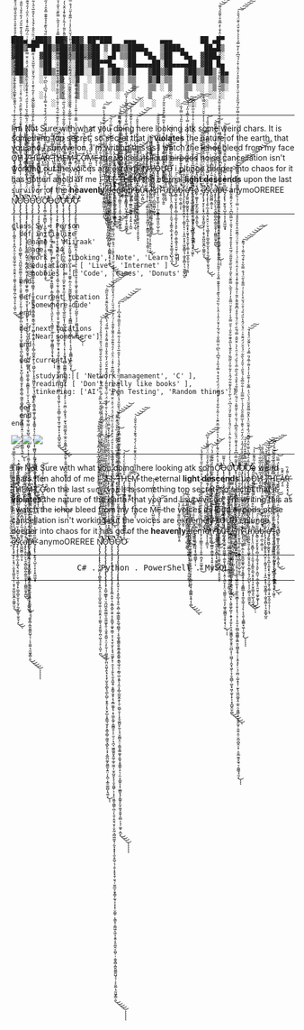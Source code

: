 
  ```
 ███▄ ▄███▓ ██▓ ██▓ ██▀███   ▄▄▄      ▄▄▄       ██ ▄█▀
▓██▒▀█▀ ██▒▓██▒▓██▒▓██ ▒ ██▒▒████▄   ▒████▄     ██▄█▒ 
▓██    ▓██░▒██▒▒██▒▓██ ░▄█ ▒▒██  ▀█▄ ▒██  ▀█▄  ▓███▄░ 
▒██    ▒██ ░██░░██░▒██▀▀█▄  ░██▄▄▄▄██░██▄▄▄▄██ ▓██ █▄ 
▒██▒   ░██▒░██░░██░░██▓ ▒██▒ ▓█   ▓██▒▓█   ▓██▒▒██▒ █▄
░ ▒░   ░  ░░▓  ░▓  ░ ▒▓ ░▒▓░ ▒▒   ▓▒█░▒▒   ▓▒█░▒ ▒▒ ▓▒
░  ░      ░ ▒ ░ ▒ ░  ░▒ ░ ▒░  ▒   ▒▒ ░ ▒   ▒▒ ░░ ░▒ ▒░
░      ░    ▒ ░ ▒ ░  ░░   ░   ░   ▒    ░   ▒   ░ ░░ ░ 
       ░    ░   ░     ░           ░  ░     ░  ░░  ░ 
  ```
--- 

 I m Not Sure with what you doing here looking atk some weird chars. It is something top secret, so secret that it **violates** the nature of the earth.  that you and I survive on, I'm writing this as I watch the ~~ichor~~ bleed from my face Ö̷̢̡̮̻̩̯̘͓́̀͋͛̈̾̃̂̃̄̏̍̾̕͘̚͝H̸̡̖̪̫̉͂̅̓̀̍̏͋̅̇͐̇́̃̐̀ ̷̱̻̘̱̯̞̤͛̋͂̊͐̀̊̉́̂͌̆I̸̢̪̣̺͕̼̺̦̲̩̹̤̔͛̆̊̀́̔̏͗͑͛͒̀͝͠ ̵̛̺̺͚͚̦̩̻̠̜̯̏̈́͋̎̿̅̅͘H̷̨̡̨̛̭̪̦̦̠̫͈̝̬̜̦̘̲̯̿̌́͊̏̈́͂́̓̂̔͝Ę̶̛̮̳͍̺͓̑̓̌̂̓̈́̿̏͜͝A̸̞̖͈̽̂͊̏R̶̨̡̬̭͙͉͓̀͌̓̏̕͜ͅͅ ̷̢̽̀̇̂̀͌̃͋̅̿̐T̷̡͚̞͈̹͇͊̒̉̊̈͐͛́̇̓̕͝H̸̨̫̳̼̰̤̻̺̤͈͙̳̞̪̥͛̎̊̎̄̅̾̆̇͌̇͂̽͛̕Ē̷̬̲͉̈́̽͒̽̚M̴̢̳͔̹͓̪͂̔̿͑̂̓̾̑̚͝͝ͅ ̵̛̬̈̔̍̇͒̑̾͂̿͆͛̒̈́͘̚C̷͍̼͕̼̜̮̞̞̩̺̹̞͠ͅƠ̶̙͈̤̳͒̇̏̈̃͐̊̽̈́́̃͘̕̚͝M̵̨̺̮̺̹͙̜͂̀̆̎́̆̉̈͒̿̓́̔͘͝ͅÊ̶̝̖̐̈́͝͠ͅ the voices its loud ~~airpods~~ noise cancellation isn't working out the voices are e̷̪̘̝̥̹̦̪͈̬͕͈̋͌́̓͗̓̔͝ẍ̷̭̥́̋̑̂͂̃̃̒͋̋̈́͘̚͝ţ̸̳̰̟̱̖̭͎̻̘̘̻̜̬̳̹͂͆̑͛͛̉̅̉͝ŗ̸̨̩̖̰̠̪͍̤̞̱̗̜̈̐͘e̴͈̘̩̠̬̹͈̰̯̥̼̟̰̱̊̎͑͐́̌̿̒̇͌ͅͅm̵̢̲͎̤̲̄̈́̑͒̓͒̉̋̅̈̇̓͝e̸̛̜̻͖͊̑̈͌͂̓̈́̊̇͐̕̚͜͝͝l̸̪̟̠̲̹̗̝̐̄́͆̇̀͘y̴̡̛̬̤͈̜̣̹̯̜͕̆̂̍̍́̾̂͜͝ ̶̠̮̰͎̓̀̊̿͛̐̑͊͒̿̄̄͘L̷͙̤̙͚̗͔͖̞͚͔͖̇̈́̂͆̀̀̈̂̍̄̈͗̓̔͊̕͜͝ͅO̶͕̣̰̿̍̄̈́̌̓́̀̉̽̔͠Ư̴̰̫̺̻̠̹͑̌͛̄̈́̍̂́̇͘͜͝͝D̵̢̛͓͈̹͉͚͚̖̗͉̘̰͉̎̄͒̋͂̅͛̔̒̽́̈́̐̎͜ i plunge deeper into chaos for it has gotten ahold of me I̴̫̖͉̫͔̟̱̊̊̉͒̓̅̐̽̅̔͋̒̃̊́̔̍͛̅́̈́̊͒͗͜͝͝ ̴̧̢̧̨̘̞͎͉̭̥͓͇̰͖͎͎̠̤̥̙͆͐͋̈́͆̆̈͋̽͒̒̏̐͌̋̂̇̾̿̀̾͋̃͛̌̊͂̒̽̀̀̿̇͘̚͜͜͜͠͝S̸̨̧̡̢̧̛̩̩̯̯͚͙̺̗̩͍͙͕͍̬̟͖̝̹̃̽̔̇͋̅̿̑̾̎͒̎́̎̋̒̆͗̕͝͝ͅȨ̴̡̧̢̺̜̻͔̥̮̱̱͇̭̥̣̞̖̱͕͔̣̜̪̤͍͙͓̻̠̦̜͈͕̙̇̍͋́̆̌̆̈́́̅́̑̂͋̎̏̀͛͑͋̊̔͌̿͗̈́̃̕͝Ḛ̷̢̢̨̱͉̞̝̥͇̮̭͕̻͈͖̠̼̥̜̱̲̮͙̼͓͋̏̋̈́͊̓́̀̓͜͝ͅ ̶̧̢̞̙̥͖̙̎̈́̈́͒͗͌̾̀͌̓̅͑̄̈́̓͂͊͒̊́̏̀̆̆̉̃̽͌̐̕̚̚͜͝͠͝͝͝͝T̵̡͉̩̩̺͙̔̓͊͐̂̿̀́̑͐̋̿̒̂̅̈́̃̑̿̾͐̚̕̚͝H̶̡̨͉͕̠̞̘̲͇̣͍̳̘̟͉̺͙̥̦̩̰̠̱̩̭̜͇̱̻̟͒̄̎̈́̾̈̀͑̀̉̓̕͜͝E̵̜̟̠̬͙̝̹͖͍̥̻̅͝M̵̡̨̨̛̛̦͇̮̝̱̞͎̱͉͔̥̬̩͈̣͎̻͉̓͂̓̔͋͑͛̈́͒̂͊̎̀͗̀́͒́̂͊͐̉͋͛̐̄̑͑̚̚͝͝͝͝͠ͅ the eternal **light descends** upon the last `survivor` of the **heavenly** ̸̢̢̢̢̟̳̗̦̤̥̲͈̳̝̝͔͎̘̳͓̖͓͙̫͖̗̻̗̖͎̞̈́̈́͋́͛̿́̀̓̏̾̅͐̔̅͗̚ḑ̵̨̡̡̢̛̻̲̖̰̝͚̭͈̟̤͇̜͓̯̥̲̖̝̣͓͎̩̲̫̖͖̥̟͔̪͇͇͓̭̖͙̦̻͗͂͐̓̎̒̑̈̐̅̏͗͘͜͜͜͜͝͝ͅe̵̢̢̨̧͈͓̭̘̘̝̘͚̭̪͇̟̹͎͒̀̚͠m̵̛̱̗͔̗̪͇̯̗̤̜̩̭̱̩̣̪̝̙̫͖̱̹͇̉̌̊̇͗̒͂́̏͗̔̐͗͋̏̆̑̌͋̀̀̓̎̈̽̉͒̿̇͗̇̌̋̉̽̆͊́̾͘̚͘͜͝͝͝o̴͎̝͔̩͕͇̮͔̒́͂̈̋͊͒̒͋́̉̽͋̊̇͛̎̀͌͋́͊̃͌̐̌̾̐̇̿̀̄̒̄͒̅̈͑̈́͌͛͛̓̑͆̕̕̚͝͝͠͠n̵̢̨̧̢͍̦̲̳͍͕͇̰̘͕͉̞͍͕̞̪̼̈̍̓̅͌̅̃͗̾̽̄̊̿̈́͛͋̐͌̌̑̍͑̓̈́͒͋̾̊͛̓͋͊͋̓̀͗̈̕͘̕̕̕͝͝͝͝ ̶̨̧̗͍̥̫̦͍̝͈͓̻̙͓͓͚̭̪͔̣̲̖̓͑̈̓͂̋͂̓͌̄̎̏͠b̸̨̡̛̳͍̲̰̝̬̤͎͍̤͚̗͉͚͓̮͈͙͍̖̖̞̬̤͓̬̌́͋͆̈͆́͒̍͋̀͊͆̍̀̈́̂̆̒͝ͅự̴̺̩̱̺̎̉̈̓̐̏͒͐͛̈͠t̵̨̧̡̹̤̹̦͈̳̱͕̫̝̟̥͔͈̪̗̗̣̱̳̰̖̯̹͔̗͉̬͎̳̠̠̒̍̽͛͑̀͗̏͂́̓̋̌̾̏̊̈́̀̀̄̾̊͜͠ ̸̡̧̨̧̘̯̪̗̗͎̳̥͕̬̱̪̫̪̺͓̘̥̼̝͚̫̜͎̩͕͍͉̠̗̯̅͌̐̎̿͛͗̋̑̾̾̓͐̇̍͂͂̈̈́́̿̚͜ͅḭ̶̢̰̹̦͈͔̝̦͉̫͇̩̭̖͉̹̣̺͎̙̳̝̱̓̃̓̎͆̌͜'̵̨̢̛̜̦̪̼͖̼̻͙͖̗͉̈́̉̓̓̓͛̈́̅̄͒͑̈́͗̿m̷̨̛̠̰̥̘̲̠̜̩̣̲͔̱͇̭̖̻̤͈̼̩̺̹̼͎̽͗̿́̂̀̐̽̃͗̈̑̽͋̃͂̔̉̊̂̀̆͋́͑̊̋̈̇͛̓́̃̎̋̋̄̚͘̚̚͜͝ ̴͚̯̞̺͎̰͈͆́̈͛̌̃̋̀͌͊̿̋̋̀̂̄͌̿͗͑̑̂̓̇̈́̓͒̈́́̒̀̆͂̿͋̐̄͒̈̐̃̓̄̕̕͝͠ư̵̠̙̙̭̘̅͐̽̅̏̏́͋͛͋̑̍̈̓͂̍̓͒͋̀͠͝͠n̷̡̡̨̨͉̤̯̭̻̞̦̖̜̠̭̼̘͙͔̳̯̝̲̖͙̯͙͎͉̣̥̬̥̳͉͈̖̺̖̘̲͔̋̓̈̏͋̉̍̍̒̓͋̂̂͗̋͛͋̎̽̆̇͐̀̀͒̋̑̓̃̅͘̚͘̕͜͜a̶̢̳̠̮̞̮̖̙̬̥̦̻̜̘̝̲͉̝̗̝͈̙͕̪̰̩̣͚̖͚͓̠͈̮̥̠͚̙͚̞͂͂̋̅̓̆̈́̕͠͝ͅͅb̴̡͍̣̪̖͕͇̣͎̉̈́̊̈́̅͊͗͋͒͊̆̅͂̈͊̈́̍̒͂͐̽̀̌̊̔̐͋̾̾̃̎́̀̈̿̓̎̇̚̕͘͘͠͠͝͝͠ͅl̷̢̨̡̨̨̢̛͔͇̥̱̯̝̪̬̦̦͕͇͓͎̠̠̣͎̟̲͙͕̘̖͖̬̼͇̩̘̣͖̥̭̻͕̹͉̼̗͇̟̺̯̓͊̋̑͋̐̌̐ę̸̡̛͚͍͖̺̗͚̯̬̥͔̦̯̹̭̲͔̝̫͙͓͔̮̬̗̭͉̖̰̟̖̱̲̜͎̥̲̝̼̦͈̩͉̜̹̙̟̒̈́͆̄̀̀̋̈́̈́̄̓̿͒̿͒̑̎̓͆̎̏̔͗͋̓̇̽̇̓̿̍͛̿̾̋̓̈́̕̕͘͝͠ ̶̢̧̨̧̨͚̗̮͍͇͇͚͔̗͔̤̥̘̗̘͉̲̻̯̜̟̭̰͙̩̞͔̙͕͖͈̂͛̈́̉̊̈́͆̊̚̕ͅt̴̢̧̡̧̧̡̛͚̞͓̗͎̹͈̖͖̱͙̙̹̯̺̥͚̦̜͙̳̱̳̣͎̩̔͆̽̋̑͒̈̈̽́̆͆̑͋̊̇̀̃͋̊̇̈͊̉͋͗̈́̐̄͂̃͋͑̊̓̓̎̇̅̂͑̉͆̚̕̚͜͜͝͠͝͠ͅo̸̼̦̫̲̱̝͎̲̯̙̲̱̰͈͍͙͖̩̭̫̖͛̄̈́̽̒́̂̒̏͑͂̈̇́͒̈́̄͜͜͝ ̷̯̈͗͊͂̍̑̏͋̆̏̑̍̎̈́̔̌͒̇̀̓̽͊̌̿͋̐̚͝͝ȩ̸̡̢̧̡̮͕̙͔͙̘̤͕̫͓̥̪͍͈̟̣̜̣̱͓̠̬̺̰̮̬̪͕̤͇͍̫͉͆̆͑̒͋̈́̔͂̾̆͗̈́̃̆̽̋̌̆͌́̅͌͒̾͂̇̅̃̈́̓͑͐̾̓̇̆̆̈́͐̂̿͑̄̕̚̕͜͜͠͠s̵̡̢̧̨̨̧̛͍̜̲͔̝͚̗͉̤̭̯̣̣̮̜͉͇͓̗̟̤̪̥͇̞̫͕̖̜̬̗̼̣̯͇̱̩̮̮̤̘͙͗̀̐̄͆̓̌̿̈́͒̄̈́̓͋̍̅̈́͛̋͑͆̿̒́̌͆̀̐͒̏̾̽̚̚͜͜͝ͅc̷̢̺̪̱̻͔̳͕͙̔͌́̒̒̃̒̓͛̆͆̽̅̍̊ȧ̴̧̢̢̛͕͈̞̤̙͉̯͉̻̯̪̥̪̹̳̯̯̭͎̩̼̪̳̫̰̞͚̺̓̿̆̋̏̀́̈́̓̉̎̂̂̐́̆̔̅͋̆̂͐̓̐̉͂̀̅̌͌̆̚̚͘̕͘͜͝͠ͅp̶̨̡̨̛̲̺̺̱̪̤̣̤̼͎̯̲̝̹̥̜̳̪̹̭̯͉̠͖̙̦͇̪̱̣͔̗̠̪͍̺̌̿͒͊̋̌͆̅́̆̀͒͆̎͋̔͌̃̆́͛͐̓̈̅͆́̓̕͘͜ͅͅͅe̴̡̧̢̢̛̹̫̙͍̘̖̺͎̩͙͎͕̭͖͖͙̟̅̃̏͛̑̐̔̿̎̂̐̉̿͑͆̎̆͌̇́̑́̓̍͋̄̾̎̾͌͝ anymoOREREE Ň̸̢̧̨̢̡̨̨̢̢̢̨̛͈͓͖̪̩̙̯̻̭͎̖͕̥̪͎̭̣̤͔̼̫̭͖̩̼̠̹̯͈̯̭͔̜͚̰̖͉̱̯̼͈̗̪̦͖̜̘̠̥̞͖̣̜̪̽̆͗̈́̓͆͊̈̌͐̿̎̔̑́́͋̈́̆͂͆̍́̊̾̄̑̀̇̏̄͒̿͂̏̆̏͋̀͒͑̓́͐̋̌͊̋̔͊̅́̇̏̊͋̂͋͑̍͌̍̃̈́̂̌̿̐͑͋̿͛̔̒̿̓̑̊̐͒̑̔̎͐̋̌̉͂̅̈́̍̑̄̈́́̌̐̾̔́̓̑́͘̚̚͘̕̚͘̚̚̚̕̚͘̚̚͜͜͜͝͝͠͝͠Ǫ̷̡̨̡̢̡̡̢̧̢̨̧̨̡̡̢̢̡̢̡̡̧̡̛̛̛̛̛̛̝̱̺̠̲̳̟͉̤͉̪͖̬̼̼̰̲̫͎̫̼̼͚̙̭̠͉̰̭̩̱̪͍͕̤͕̙̰̜̩̦͚͍̼̖̙̪̤̭͖̖̭̖̘͙͉̟̫̬̯͔̻̙̘̪̙̼̺̦̯͓͍̠̙̟̬̗̺͔̟̳̲͉̫̥̙̞̳͎̻̜̰͖̭͉̻̙͈͕͙͕͚̪̤͚̗͈͇̰͎͍̤̩͓̪̜͙̲̯̣̳̻͎͉͚͕̊̄̄̋̋̈́́̓͊̆̒̓͐̅̊̍̊͛͗͋̂̈́̏̿͋̄̋̐͌͗́̅̇̊̆̄̊̉̂̊̽̀͌̏̌͛̈́͋̇̄̾͑͑̋̈́̈́̐̓̆̔͑̎̀̾͒̈́͗̅̈́̌̄͂͌̓͑́͒̂̉͊̑̌̈́̓͋̈̽̆̾̎̋̐͌͐̂̊̔̿́̄́͐̀͆̊̏́̄̋͒̏͂̐̂̾̑̏̅̃̇̚̕̚͘̕̚̕̚͘͘͘͘͘͜͝͝͝͠͠͝͝͠͝ͅͅO̴̧̧̨̡̧̡̡̡̡̧̢̡̡̨̡̢̨̨̡̢̡̡̧̢̢̙͇̩̭̱̜͉̝͇͙̺̩̮͍̣̝͎͚̲̬̜͚̟͈͇̦̞͕͔̘̮̹̬̙͎͓̘̫͖̱̙͓̹̯͕̖̩̗͍̙̘̰̝̱̺̯̘͔̬̳̬̮̮̥͕͉̭̻̫͚̗̥͔̟͖̫̝̲̥͕̳̻̯͔͎̜̫̠̗̣̘̪͉͖͇͚͈̬̭͚̣͚̩̫͖̣̜̫̥̺͈͓͉̖̯͓͚̺̹͕͔͙̠͈͚̞̪̳̜̪̠̗̖͈̹̭̯͉̮͎̣̬̰̤͉̻͖͚̣̘̗̫̞̝̟̟͎̫͎̬̺̜͉̜͍̹̟̥̘̱̹͈͉̜̫͈̲̫̩̱̟̳͎̰͉͕̠̟̝̹̮̰͇̜̣̖̳̝̠͎͇͖̝͖̣͔̯̭̦̟͈̪̭͔͈̺̹̹̣͚̥̻͔̪̭͈̳͈̺̘͉̣͔͔̬̺̣̘̰͖̟͇̣͈̅͆̈́͗̈́́̐̇̊̽̋̈́͆̃̀́͌̆̆̂̽̓̓̊̿̊͆̈́̅̇́̍́͗͑̈́͋͆̐͛̏͐͛̉̎̈́̈͐͒͒̾̃̒̇̏̈̂͐̈́̒̈́̍̂͑̈̌̿̈̆̾̈̊̓̔͑̈̈́͆̋͊͑͒̽͗̈̊̋͑̒̑́̆͊͋̑̉̑͌̒͊͊̀͑́̈̓̃̈́̈́̆̈̀̓́̈́̽̆̃̌̅́̌͑͗́̉̈́͋͑͑̅̈́́̀̂̐͗̈́̄̂̿̈́͂̔͌̈̉͘͘͘͘̚̕̚̚͘͜͜͜͜͜͝͝͠͝͝͝͠͝͠͝͝͝͝ͅͅͅͅͅͅŌ̴̡̢̨̡̢̢̡̡̧̢̨̡̢̢̨̧̨̢̢̢͓̭̮̹͉̙͕̯̙̲̞͎̬̰̣͕̻̦̼̲̜̳̳̗͍̲̘̪̳̘̜͔̥͚͙͚̳̯͍̞͇̥͇̞͇͍͙͇̖̲̘̮̣̰̻̜͖͕̱͍̖̝̼͎̗̻̩̲̰̬̼̯̙̖̱̣͖̺̜̬͎̖͙̬͖̪͈̙̼͔͉̘̮͚̻͙̤̣͎̳̱͙͇͚̞͎͚̟̝̥̳͍͎̠̖̦̼͕̠̻͍̞͙̜̲̻̬͓̗̙͇̥̙̰̝͖͙̱̯̬̝̤̻̩̣̘̹͖͓͕̪̝̓̉̉̒̈́͋̾͊͆̄́̄̆͌̂̎̈́̓͐̐̂̔͂̑̐̉́͊̊̄͗̈́̃̓̀̋̾̐͂͒̊̌͋̀͋̄͑̀̊̃̍͛͊̇̾̈́̃͛̌̆̈̔̃̃̑̈́̾̏̄̈́͐̄̔̅̃̈́̈̏̈̀̂̂̀́̄́̾̀̓̎̑̅͛̆̔͋̾͋̿̊͐̀̑̎̅͂́͊̉͆̓͑̓̎͘̕̕͘͘̕͘͘̚̚̕͘͜͜͜͜͠͠͠͝͝͝͝͠ͅͅͅͅͅͅǪ̷̢̡̢̡̢̧̛͕͙͓͓̤̻̬̼̼̦̻͓̯̪̦͓̥̙͚̞͉̭͚̂̓̊͆̓͊̑͂͑̒́͒́̈́͌̂̈́̆̉͛̒͑̽̇̀̃̀̏͘͠͠Ơ̴̡̧̛̛̛̟̼̪̜̼̟̰̻̺̙̜͓͚̙͖̖͕̲̝̱̞̼̱͉̠̜̭̥̼̟͙͔͓̦͉̘̼̝̗̻̖͎̬͊́̾̈̾̽̈́͊̓̏̔̽̒̔̎̈́̓̅̆̈͊̔͛͗̃̾͋̎͗̽̉̍̽̈͌̈́̈́̏́͒͒́̽̿̉͋̾́͂͆́͗̏͆̍̋̿̂̋͑́̆́͂̓̉̄̈͐̑̾͑̂̀̀͗̏̏́̆̔̏͊̊̊̐͊͊̈̅̽̑̓̓̋̃̎̑̓̃̊̓̽̃͂͗͛̀̃̀̒̎̀̌̈́̊̑͌͊̎͌̈̽͂̐̃̈́̾͐͊̑̀̆̆͋̾͑̍̆̔̉̈̾͐̍̔́͒̇̀́̌͂͊͌͒́̈́̓̽̃͆̔̏͋͌̍̇́̐̊̔̐̎͑͂̑̆͒̈́̓͋͊̍̾̋͆͌̀̄̒̔̔̐͛́͋̑͂͌̇͗͊̊͒̅͂̀̂͐̐̀̽̿̆̊͛͌̎́̍͌̚̚̕̕̚͘͘̕̚͘̚̕̚͘̚̕͜͝͝͠͠͠͝͠͠͝͠Ǫ̶̨̧̨̢̧̡̝̬͕̗̦̟̩͖̲͍͔͚̥͈̲͉̯͉͇̯̙͇̮̦͙̝̰̩͕͉̯͔̠͔̭͚͍͔̬͖̬̳̟̩͚̯̞̗̥̻̣̪̣͕̭̦͉̼̮̜̙̙̤͉̼͇͈̩̤̼͎̖̙͖̬̦̳̻͈̞̯̟͙͉̹̫̔̉͌̅͜ͅͅͅǪ̸̢̢̧̢̨̨̡̧̢̧̧̧̧̨̨̛̛̛̛̛̥̟̳̜̝̖̱̖̬̝̺̭͔̪̗̖͓̲͕̖͇͔͈̤̜̯̣͎̪͍͔̰̖̹̖͇͔̣̫̹͚̣͈̺͓̱̗͉͇̞͔̤̟̰̮͓̼̳̪̖̟͎͖̯͚̗̪̥̦̭̟̘̥̰̩̙̯͎̯͖̱̳̬͖̝̮̱̥̤̪̲͕͎̹͖̺̜̹̭̬̘͖̗̦̞̦̬̪̻̹̪̥̟͖͔̫̬͎̞͕͔̥̲̺̭̫̹̻̓́̍̓̀̓́̓͐͐̊͗̃̀̈̾̇̀̈́̎̓̀̍͊͂̓̎̈́̍͆͛̈́̀̃̇̓̎̒͊̃͑͂́̂͛̓͋͋̾̏͂̃̏̀̊̑͊̔̀̅̂̆͊͋͒̑͑͒̋̿͒̀̇̓͒̊̌̈̿̐̓̓̉̂̅̀̿̏͊̈͛̌̑̇̽̎̏͂̊̑͂͂̄̈́̅̋̔̊̐̉͊̊̀͛͐́̌̑͗̌̿̋͂͆̉̈́̀̆̓͌̌͋̅͋̍̉͒̓͛̾̒͊͘̕̚͘̚̕̕̕͘̚͘̚̕̚̕͘͘͜͜͜͜͜͝͝͝͝͝͝͠͠͝͠͝͝͝͝͝͠ͅƠ̶̢̢̧̧̨̧̨̢̡̡̛̛̛̛̤͔͙̯̳͈̖͙̺̘͖̫͍̹̤͕̙̝͈̜̪̫̜̻̝͎̮̗͎͎̝̖̠̠̲̰̙̫̭̝̥̤̼̞̙̞̯͙͔̦̗̯͈͉̲̱̫̫̮͙̩̹̪͓̼͖̻̝͎̟͎̬͎͓͉̦͓̦͎̞̰͔̹̪̻̖̲̳̳̗̭̳̯͔̪͇̝̭͉̜̩͙̭͉̥̙̠͉̠̼̪̣͕̺̝̥̘̦̰̙̘͖̪̣̻̥̭̣̲̭̣̤̭͈͇̦͓̩͈̭̭̰̝̣̱̮̫̣̯̠̮̪̠̻̭̩̞̹͕̤̱̲͖̯͓̰͉̠̗͖̳̘̘̰͔͐͊̃̿͑͆͒̓̂̾͌̈́̑̏̈́̏̎͆̾́͋͛̎͗͒̃͌͛͛̈́̃͑̓͂̐͂̉̀̄̌̔̏̉̏̅̇̅̉̓̏́͑̑͗̑̀̓̀̈̌̄̃͐̿́͂̏̇̀̑̈́̐͐̄̊̒͆͊͌͌̀̎̃͑̓̃̀̾͌͐̄̾̂̆̔̓̂͗̑̽̈́͑̀͒̓̓̓̎̈́̈́̅͊̋̑̍̄͋̽̑̐̄͑͗́͗̿͗̉̍̏̂̐̎͌͌͆̃̽͆̓͌͂̓̑̊̌̒͒̾̐̅̓̀̾̑̇́̽̾̎̐̊̇͐̿͐̋̇̂̿̓̅͐́̃̋͒̽̍̋̈̓̎͒̂̄̀̑̊̓̈́̂͗͒͐́́̑͆͒̀̾̃̿̉͐̾͛͐̐̌̈́̍͊̈́͒̑͐͘̕̕̚̕̕̕͘͘̕̕͘̚͘̕͘͜͠͝͠͝͠͠͝͠͝͠͝͝͠͠͝͝͠͝͝͠͝ͅͅͅƠ̵̧̡̢̢̧̨̡̨̧̨̧̡̢̛̛̠̥̫̱̬̰̫̹̜͉̟̫̗̯̱̺̬̫̟̖͚̙̺͎͈̖̟̠͔̫͚̥̩̲͎̤͕̫̰̪̭͚̱̠̺̘͎̭̬̫̗̥̥̦͉̝̳̻̲̝̟̟̼̫̞̲̼̦̗̗̙̦͙͉͈̹̘͇̳͙͖̩͎̫̘͓̈͋͌̓̏̊̏̒́̑̾̈́̈̓̆̈́͑̎͊̾̅̿̐̑̋̾́̉̇̀̅̿̅̒̾͋̃̿̌̍́̊̄̋͑͑̎̄̒̀̏͋̈́̉̂̈́̈́̃̆̊͗̈́̽̈́̂̔̎̈́̎́͑̐̈́̌̈̊̀̍̾͗͗̅͌̾̋̈́́̐̿͋͐͐̄́̅͛͌͗̔́͌̄͘̚̚̚͘̕̕͜͠͝͠͝͝͝͝͠͝ͅͅͅͅͅƠ̵̡̨̡̡̡̢̡̨̛͍̥̟̻̱̟̼̫̤̠̗̣̥̤̣̣̮͇̺͙̤̦̖͇͎̰̘̗͓͔̣̯̮̪̜͍͈̠̙͍̖͚̞̖̰̭͎̞̫̩͔̲̟̦̱̹̗̺̪̙̜̞̩̗͖̪̹̖̰̲̰̮̯̏͂̒̑́̄͆̔̎̅̀̄̈͐̐͆̆̈́̏̾͊̏̈̓̀̂̌̎̿̋̄̑̃̈́́̀̈́̓̿͋̓͑͊̋̾̇͐̔͌͗̅̄́̎̿̉́͑̀̑͂̆̈́̊̽́̄͘̕̚̚̕͜͜͜͝͠͠ͅͅ



---
```
class Sy < Person
  def initialize
    @name = 'Miiraak'
    @age = 24
    @work = [ 'Looking', 'Note', 'Learn' ]
    @education = [ 'Live', 'Internet' ]
    @hobbies = [ 'Code', 'Games', 'Donuts' ]
  end

  def current_location
    'Somewhere dude'
  end

  def next_locations
    ['Near somewhere']
  end

  def currently
    {
      studying: [ 'Network management', 'C' ],
      reading: [ 'Don't really like books' ],
      tinkering: ['AI', 'Pen Testing', 'Random things' ]
     }
  def 
  end
end
```

  ![](https://github-readme-stats.vercel.app/api?username=Miiraak&theme=transparent&hide_border=true&include_all_commits=true&count_private=true)
  ![](https://github-readme-streak-stats.herokuapp.com/?user=Miiraak&theme=transparent&hide_border=true)
  ![](https://github-readme-stats.vercel.app/api/top-langs/?username=Miiraak&theme=transparent&hide_border=true&include_all_commits=true&count_private=true&layout=compact)

--- 

 I m Not Sure with what you doing here looking atk som̨̢̡̢̡̢̧͕͙͓͓̤̻̬̼̼̦̻͓̯̪̦͓̥̙͚̞͉̭͚̽̇̀̃̀̏Ơ̴̡̧̛̛̛̟̼̪̜̼̟̰̻̺̙̜͓͚̙͖̖͕̲̝̱̞̼̱͉̠̜̭̥̼̟͙͔͓̦͉̘̼̝̗̻̖͎̬͊́̾̈̾̽̈́͊̓̏̔̽̒̔̎̈́̓̅̆̈͊̔͛͗̃̾͋̎͗̽̉̍̽̈͌̈́̈́̏́͒͒́̽̿̉͋̾́͂͆́͗̏͆̍̋̿̂̋͑́̆́͂̓̉̄̈͐̑̾͑̂̀̀͗̏̏́̆̔̏͊̊̊̐͊͊̈̅̽̑̓̓̋̃̎̑̓̃̊̓̽̃͂͗͛̀̃̀̒̎̀̌̈́̊̑͌͊̎͌̈̽͂̐̃̈́̾͐͊̑̀̆̆͋̾͑̍̆̔̉̈̾͐̍̔́͒̇̀́̌͂͊͌͒́̈́̓̽̃͆̔̏͋͌̍̇́̐̊̔̐̎͑͂̑̆͒̈́̓͋͊̍̾̋͆͌̀̄̒̔̔̐͛́͋̑͂͌̇͗͊̊͒̅͂̀̂͐̐̀̽̿̆̊͛͌̎́̍͌̚̚̕̕̚͘͘̕̚͘̚̕̚͘̚̕͜͝͝͠͠͠͝͠͠͝͠Ǫ̶̨̧̨̢̧̡̝̬͕̗̦̟̩͖̲͍͔͚̥͈̲͉̯͉͇̯̙͇̮̦͙̝̰̩͕͉̯͔̠͔̭͚͍͔̬͖̬̳̟̩͚̯̞̗̥̻̣̪̣͕̭̦͉̼̮̜̙̙̤͉̼͇͈̩̤̼͎̖̙͖̬̦̳̻͈̞̯̟͙͉̹̫̔̉͌̅͜ͅͅͅǪ̸̢̢̧̢̨̨̡̧̢̧̧̧̧̨̨̛̛̛̛̛̥̟̳̜̝̖̱̖̬̝̺̭͔̪̗̖͓̲͕̖͇͔͈̤̜̯̣͎̪͍͔̰̖̹̖͇͔̣̫̹͚̣͈̺͓̱̗͉͇̞͔̤̟̰̮͓̼̳̪̖̟͎͖̯͚̗̪̥̦̭̟̘̥̰̩̙̯͎̯͖̱̳̬͖̝̮̱̥̤̪̲͕͎̹͖̺̜̹̭̬̘͖̗̦̞̦̬̪̻̹̪̥̟͖͔̫̬͎̞͕͔̥̲̺̭̫̹̻̓́̍̓̀̓́̓͐͐̊͗̃̀̈̾̇̀̈́̎̓̀̍͊͂̓̎̈́̍͆͛̈́̀̃̇̓̎̒͊̃͑͂́̂͛̓͋͋̾̏͂̃̏̀̊̑͊̔̀̅̂̆͊͋͒̑͑͒̋̿͒̀̇̓͒̊̌̈̿̐̓̓̉̂̅̀̿̏͊̈͛̌̑̇̽̎̏͂̊̑͂͂̄̈́̅̋̔̊̐̉͊̊̀͛͐́̌̑͗̌̿̋͂͆̉̈́̀̆̓͌̌͋̅͋̍̉͒̓͛̾̒͊͘̕̚͘̚̕̕̕͘̚͘̚̕̚̕͘͘͜͜͜͜͜͝͝͝͝͝͝͠͠͝͠͝͝͝͝͝͠ͅƠ̶̢̢̧̧̨̧̨̢̡̡̛̛̛̛̤͔͙̯̳͈̖͙̺̘͖̫͍̹̤͕̙̝͈̜̪̫̜̻̝͎̮̗͎͎̝̖̠̠̲̰̙̫̭̝̥̤̼̞̙̞̯͙͔̦̗̯͈͉̲̱̫̫̮͙̩̹̪͓̼͖̻̝͎̟͎̬͎͓͉̦͓̦͎̞̰͔̹̪̻̖̲̳̳̗̭̳̯͔̪͇̝̭͉̜̩͙̭͉̥̙̠͉̠̼̪̣͕̺̝̥̘̦̰̙̘͖̪̣̻̥̭̣̲̭̣̤̭͈͇̦͓̩͈̭̭̰̝̣̱̮̫̣̯̠̮̪̠̻̭̩̞̹͕̤̱̲͖̯͓̰͉̠̗͖̳̘̘̰͔͐͊̃̿͑͆͒̓̂̾͌̈́̑̏̈́̏̎͆̾́͋͛̎͗͒̃͌͛͛̈́̃͑̓͂̐͂̉̀̄̌̔̏̉̏̅̇̅̉̓̏́͑̑͗̑̀̓̀̈̌̄̃͐̿́͂̏̇̀̑̈́̐͐̄̊̒͆͊͌͌̀̎̃͑̓̃̀̾͌͐̄̾̂̆̔̓̂͗̑̽̈́͑̀͒̓̓̓̎̈́̈́̅͊̋̑̍̄͋̽̑̐̄͑͗́͗̿͗̉̍̏̂̐̎͌͌͆̃̽͆̓͌͂̓̑̊̌̒͒̾̐̅̓̀̾̑̇́̽̾̎̐̊̇͐̿͐̋̇̂̿̓̅͐́̃̋͒̽̍̋̈̓̎͒̂̄̀̑̊̓̈́̂͗͒͐́́̑͆͒̀̾̃̿̉͐̾͛͐̐̌̈́̍͊̈́͒̑͐͘̕̕̚̕̕̕͘͘̕̕͘̚͘̕͘͜͠͝͠͝͠͠͝͠͝͠͝͝͠͠͝͝͠͝͝͠͝ͅͅͅƠ̵̧̡̢̢̧̨̡̨̧̨̧̡̢̛̛̠̥̫̱̬̰̫̹̜͉̟̫̗̯̱̺̬̫̟̖͚̙̺͎͈̖̟̠͔̫͚̥̩̲͎̤͕̫̰̪̭͚̱̠̺̘͎̭̬̫̗̥̥̦͉̝̳̻̲̝̟̟̼̫̞̲̼̦̗̗̙̦͙͉͈̹̘͇̳͙͖̩͎̫̘͓̈͋͌̓̏̊̏̒́̑̾̈́̈̓̆̈́͑̎͊̾̅̿̐̑̋̾́̉̇̀̅̿̅̒̾͋̃̿̌̍́̊̄̋͑͑̎̄̒̀̏͋̈́̉̂̈́̈́̃̆̊͗̈́̽̈́̂̔̎̈́̎́͑̐̈́̌̈̊̀̍̾͗͗̅͌̾̋̈́́̐̿͋͐͐̄́̅͛͌͗̔́͌̄͘̚̚̚͘̕̕͜͠͝͠͝͝͝͝͠͝ͅͅͅͅͅƠ̵̡̨̡̡̡̢̡̨̛͍̥̟̻̱̟̼̫̤̠̗̣̥̤̣̣̮͇̺͙̤̦̖͇͎̰̘̗͓͔̣̯̮̪̜͍͈̠̙͍̖͚̞̖̰̭͎̞̫̩͔̲̟̦̱̹̗̺̪̙̜̞̩̗͖̪̹̖̰̲̰̮̯̏͂̒̑́̄͆̔̎̅̀̄̈͐̐͆̆̈́̏̾͊̏̈̓̀̂̌̎̿̋̄̑̃̈́́̀̈́̓̿͋̓͑͊̋̾̇͐̔͌͗̅̄́̎̿̉́͑̀̑͂̆̈́̊̽́̄͘̕̚̚̕͜͜͜͝͠͠ͅͅe weird chars.tten ahold of me I̴̫̖͉̫͔̟̱̊̊̉͒̓̅̐̽̅̔͋̒̃̊́̔̍͛̅́̈́̊͒͗͜͝͝ ̴̧̢̧̨̘̞͎͉̭̥͓͇̰͖͎͎̠̤̥̙͆͐͋̈́͆̆̈͋̽͒̒̏̐͌̋̂̇̾̿̀̾͋̃͛̌̊͂̒̽̀̀̿̇͘̚͜͜͜͠͝S̸̨̧̡̢̧̛̩̩̯̯͚͙̺̗̩͍͙͕͍̬̟͖̝̹̃̽̔̇͋̅̿̑̾̎͒̎́̎̋̒̆͗̕͝͝ͅȨ̴̡̧̢̺̜̻͔̥̮̱̱͇̭̥̣̞̖̱͕͔̣̜̪̤͍͙͓̻̠̦̜͈͕̙̇̍͋́̆̌̆̈́́̅́̑̂͋̎̏̀͛͑͋̊̔͌̿͗̈́̃̕͝Ḛ̷̢̢̨̱͉̞̝̥͇̮̭͕̻͈͖̠̼̥̜̱̲̮͙̼͓͋̏̋̈́͊̓́̀̓͜͝ͅ ̶̧̢̞̙̥͖̙̎̈́̈́͒͗͌̾̀͌̓̅͑̄̈́̓͂͊͒̊́̏̀̆̆̉̃̽͌̐̕̚̚͜͝͠͝͝͝͝T̵̡͉̩̩̺͙̔̓͊͐̂̿̀́̑͐̋̿̒̂̅̈́̃̑̿̾͐̚̕̚͝H̶̡̨͉͕̠̞̘̲͇̣͍̳̘̟͉̺͙̥̦̩̰̠̱̩̭̜͇̱̻̟͒̄̎̈́̾̈̀͑̀̉̓̕͜͝E̵̜̟̠̬͙̝̹͖͍̥̻̅͝M̵̡̨̨̛̛̦͇̮̝̱̞͎̱͉͔̥̬̩͈̣͎̻͉̓͂̓̔͋͑͛̈́͒̂͊̎̀͗̀́͒́̂͊͐̉͋͛̐̄̑͑̚̚͝͝͝͝͠ͅ the eternal **light descends** upÖ̷̢̡̮̻̩̯̘͓́̀͋͛̈̾̃̂̃̄̏̍̾̕͘̚͝H̸̡̖̪̫̉͂̅̓̀̍̏͋̅̇͐̇́̃̐̀ ̷̱̻̘̱̯̞̤͛̋͂̊͐̀̊̉́̂͌̆I̸̢̪̣̺͕̼̺̦̲̩̹̤̔͛̆̊̀́̔̏͗͑͛͒̀͝͠ ̵̛̺̺͚͚̦̩̻̠̜̯̏̈́͋̎̿̅̅͘H̷̨̡̨̛̭̪̦̦̠̫͈̝̬̜̦̘̲̯̿̌́͊̏̈́͂́̓̂̔͝Ę̶̛̮̳͍̺͓̑̓̌̂̓̈́̿̏͜͝A̸̞̖͈̽̂͊̏R̶̨̡̬̭͙͉͓̀͌̓̏̕͜ͅͅ ̷̢̽̀̇̂̀͌̃͋̅̿̐T̷̡͚̞͈̹͇͊̒̉̊̈͐͛́̇̓̕͝H̸̨̫̳̼̰̤̻̺̤͈͙̳̞̪̥͛̎̊̎̄̅̾̆̇͌̇͂̽͛̕Ē̷̬̲͉̈́̽͒̽̚M̴̢̳͔̹͓̪͂̔̿͑̂̓̾̑̚͝͝ͅ ̵̛̬̈̔̍̇͒̑̾͂̿͆͛̒̈́͘̚C̷͍̼͕̼̜̮̞̞̩̺̹̞͠ͅƠ̶̙͈̤̳͒̇̏̈̃͐̊̽̈́́̃͘̕̚͝on the last `survivor` It is something top secret, so secret that it **violates** the nature of the earth.  that you and I survive on, I'm writing this as I watch the ~~ichor~~ bleed from my face M̵̨̺̮̺̹͙̜͂̀̆̎́̆̉̈͒̿̓́̔͘͝ͅÊ̶̝̖̐̈́͝͠ͅ the voices its loud ~~airpods~~ noise cancellation isn't working out the voices are e̷̪̘̝̥̹̦̪͈̬͕͈̋͌́̓͗̓̔͝ẍ̷̭̥́̋̑̂͂̃̃̒͋̋̈́͘̚͝ţ̸̳̰̟̱̖̭͎̻̘̘̻̜̬̳̹͂͆̑͛͛̉̅̉͝ŗ̸̨̩̖̰̠̪͍̤̞̱̗̜̈̐͘e̴͈̘̩̠̬̹͈̰̯̥̼̟̰̱̊̎͑͐́̌̿̒̇͌ͅͅm̵̢̲͎̤̲̄̈́̑͒̓͒̉̋̅̈̇̓͝e̸̛̜̻͖͊̑̈͌͂̓̈́̊̇͐̕̚͜͝͝l̸̪̟̠̲̹̗̝̐̄́͆̇̀͘y̴̡̛̬̤͈̜̣̹̯̜͕̆̂̍̍́̾̂͜͝ ̶̠̮̰͎̓̀̊̿͛̐̑͊͒̿̄̄͘L̷͙̤̙͚̗͔͖̞͚͔͖̇̈́̂͆̀̀̈̂̍̄̈͗̓̔͊̕͜͝ͅO̶͕̣̰̿̍̄̈́̌̓́̀̉̽̔͠Ư̴̰̫̺̻̠̹͑̌͛̄̈́̍̂́̇͘͜͝͝D̵̢̛͓͈̹͉͚͚̖̗͉̘̰͉̎̄͒̋͂̅͛̔̒̽́̈́̐̎͜ i plunge deeper into chaos for it has go of the **heavenly** ̸̢̢̢̢̟̳̗̦̤̥̲͈̳̝̝͔͎̘̳͓̖͓͙̫͖̗̻̗̖͎̞̈́̈́͋́͛̿́̀̓̏̾̅͐̔̅͗̚ḑ̵̨̡̡̢̛̻̲̖̰̝͚̭͈̟̤͇̜͓̯̥̲̖̝̣͓͎̩̲̫̖͖̥̟͔̪͇͇͓̭̖͙̦̻͗͂͐̓̎̒̑̈̐̅̏͗͘͜͜͜͜͝͝ͅe̵̢̢̨̧͈͓̭̘̘̝̘͚̭̪͇̟̹͎͒̀̚͠m̵̛̱̗͔̗̪͇̯̗̤̜̩̭̱̩̣̪̝̙̫͖̱̹͇̉̌̊̇͗̒͂́̏͗̔̐͗͋̏̆̑̌͋̀̀̓̎̈̽̉͒̿̇͗̇̌̋̉̽̆͊́̾͘̚͘͜͝͝͝o̴͎̝͔̩͕͇̮͔̒́͂̈̋͊͒̒͋́̉̽͋̊̇͛̎̀͌͋́͊̃͌̐̌̾̐̇̿̀̄̒̄͒̅̈͑̈́͌͛͛̓̑͆̕̕̚͝͝͠͠n̵̢̨̧̢͍̦̲̳͍͕͇̰̘͕͉̞͍͕̞̪̼̈̍̓̅͌̅̃͗̾̽̄̊̿̈́͛͋̐͌̌̑̍͑̓̈́͒͋̾̊͛̓͋͊͋̓̀͗̈̕͘̕̕̕͝͝͝͝ ̶̨̧̗͍̥̫̦͍̝͈͓̻̙͓͓͚̭̪͔̣̲̖̓͑̈̓͂̋͂̓͌̄̎̏͠b̸̨̡̛̳͍̲̰̝̬̤͎͍̤͚̗͉͚͓̮͈͙͍̖̖̞̬̤͓̬̌́͋͆̈͆́͒̍͋̀͊͆̍̀̈́̂̆̒͝ͅự̴̺̩̱̺̎̉̈̓̐̏͒͐͛̈͠t̵̨̧̡̹̤̹̦͈̳̱͕̫̝̟̥͔͈̪̗̗̣̱̳̰̖̯̹͔̗͉̬͎̳̠̠̒̍̽͛͑̀͗̏͂́̓̋̌̾̏̊̈́̀̀̄̾̊͜͠ ̸̡̧̨̧̘̯̪̗̗͎̳̥͕̬̱̪̫̪̺͓̘̥̼̝͚̫̜͎̩͕͍͉̠̗̯̅͌̐̎̿͛͗̋̑̾̾̓͐̇̍͂͂̈̈́́̿̚͜ͅḭ̶̢̰̹̦͈͔̝̦͉̫͇̩̭̖͉̹̣̺͎̙̳̝̱̓̃̓̎͆̌͜'̵̨̢̛̜̦̪̼͖̼̻͙͖̗͉̈́̉̓̓̓͛̈́̅̄͒͑̈́͗̿m̷̨̛̠̰̥̘̲̠̜̩̣̲͔̱͇̭̖̻̤͈̼̩̺̹̼͎̽͗̿́̂̀̐̽̃͗̈̑̽͋̃͂̔̉̊̂̀̆͋́͑̊̋̈̇͛̓́̃̎̋̋̄̚͘̚̚͜͝ ̴͚̯̞̺͎̰͈͆́̈͛̌̃̋̀͌͊̿̋̋̀̂̄͌̿͗͑̑̂̓̇̈́̓͒̈́́̒̀̆͂̿͋̐̄͒̈̐̃̓̄̕̕͝͠ư̵̠̙̙̭̘̅͐̽̅̏̏́͋͛͋̑̍̈̓͂̍̓͒͋̀͠͝͠n̷̡̡̨̨͉̤̯̭̻̞̦̖̜̠̭̼̘͙͔̳̯̝̲̖͙̯͙͎͉̣̥̬̥̳͉͈̖̺̖̘̲͔̋̓̈̏͋̉̍̍̒̓͋̂̂͗̋͛͋̎̽̆̇͐̀̀͒̋̑̓̃̅͘̚͘̕͜͜a̶̢̳̠̮̞̮̖̙̬̥̦̻̜̘̝̲͉̝̗̝͈̙͕̪̰̩̣͚̖͚͓̠͈̮̥̠͚̙͚̞͂͂̋̅̓̆̈́̕͠͝ͅͅb̴̡͍̣̪̖͕͇̣͎̉̈́̊̈́̅͊͗͋͒͊̆̅͂̈͊̈́̍̒͂͐̽̀̌̊̔̐͋̾̾̃̎́̀̈̿̓̎̇̚̕͘͘͠͠͝͝͠ͅl̷̢̨̡̨̨̢̛͔͇̥̱̯̝̪̬̦̦͕͇͓͎̠̠̣͎̟̲͙͕̘̖͖̬̼͇̩̘̣͖̥̭̻͕̹͉̼̗͇̟̺̯̓͊̋̑͋̐̌̐ę̸̡̛͚͍͖̺̗͚̯̬̥͔̦̯̹̭̲͔̝̫͙͓͔̮̬̗̭͉̖̰̟̖̱̲̜͎̥̲̝̼̦͈̩͉̜̹̙̟̒̈́͆̄̀̀̋̈́̈́̄̓̿͒̿͒̑̎̓͆̎̏̔͗͋̓̇̽̇̓̿̍͛̿̾̋̓̈́̕̕͘͝͠ ̶̢̧̨̧̨͚̗̮͍͇͇͚͔̗͔̤̥̘̗̘͉̲̻̯̜̟̭̰͙̩̞͔̙͕͖͈̂͛̈́̉̊̈́͆̊̚̕ͅt̴̢̧̡̧̧̡̛͚̞͓̗͎̹͈̖͖̱͙̙̹̯̺̥͚̦̜͙̳̱̳̣͎̩̔͆̽̋̑͒̈̈̽́̆͆̑͋̊̇̀̃͋̊̇̈͊̉͋͗̈́̐̄͂̃͋͑̊̓̓̎̇̅̂͑̉͆̚̕̚͜͜͝͠͝͠ͅo̸̼̦̫̲̱̝͎̲̯̙̲̱̰͈͍͙͖̩̭̫̖͛̄̈́̽̒́̂̒̏͑͂̈̇́͒̈́̄͜͜͝ ̷̯̈͗͊͂̍̑̏͋̆̏̑̍̎̈́̔̌͒̇̀̓̽͊̌̿͋̐̚͝͝ȩ̸̡̢̧̡̮͕̙͔͙̘̤͕̫͓̥̪͍͈̟̣̜̣̱͓̠̬̺̰̮̬̪͕̤͇͍̫͉͆̆͑̒͋̈́̔͂̾̆͗̈́̃̆̽̋̌̆͌́̅͌͒̾͂̇̅̃̈́̓͑͐̾̓̇̆̆̈́͐̂̿͑̄̕̚̕͜͜͠͠s̵̡̢̧̨̨̧̛͍̜̲͔̝͚̗͉̤̭̯̣̣̮̜͉͇͓̗̟̤̪̥͇̞̫͕̖̜̬̗̼̣̯͇̱̩̮̮̤̘͙͗̀̐̄͆̓̌̿̈́͒̄̈́̓͋̍̅̈́͛̋͑͆̿̒́̌͆̀̐͒̏̾̽̚̚͜͜͝ͅc̷̢̺̪̱̻͔̳͕͙̔͌́̒̒̃̒̓͛̆͆̽̅̍̊ȧ̴̧̢̢̛͕͈̞̤̙͉̯͉̻̯̪̥̪̹̳̯̯̭͎̩̼̪̳̫̰̞͚̺̓̿̆̋̏̀́̈́̓̉̎̂̂̐́̆̔̅͋̆̂͐̓̐̉͂̀̅̌͌̆̚̚͘̕͘͜͝͠ͅp̶̨̡̨̛̲̺̺̱̪̤̣̤̼͎̯̲̝̹̥̜̳̪̹̭̯͉̠͖̙̦͇̪̱̣͔̗̠̪͍̺̌̿͒͊̋̌͆̅́̆̀͒͆̎͋̔͌̃̆́͛͐̓̈̅͆́̓̕͘͜ͅͅͅe̴̡̧̢̢̛̹̫̙͍̘̖̺͎̩͙͎͕̭͖͖͙̟̅̃̏͛̑̐̔̿̎̂̐̉̿͑͆̎̆͌̇́̑́̓̍͋̄̾̎̾͌͝ anymoOREREE Ň̸̢̧̨̢̡̨̨̢̢̢̨̛͈͓͖̪̩̙̯̻̭͎̖͕̥̪͎̭̣̤͔̼̫̭͖̩̼̠̹̯͈̯̭͔̜͚̰̖͉̱̯̼͈̗̪̦͖̜̘̠̥̞͖̣̜̪̽̆͗̈́̓͆͊̈̌͐̿̎̔̑́́͋̈́̆͂͆̍́̊̾̄̑̀̇̏̄͒̿͂̏̆̏͋̀͒͑̓́͐̋̌͊̋̔͊̅́̇̏̊͋̂͋͑̍͌̍̃̈́̂̌̿̐͑͋̿͛̔̒̿̓̑̊̐͒̑̔̎͐̋̌̉͂̅̈́̍̑̄̈́́̌̐̾̔́̓̑́͘̚̚͘̕̚͘̚̚̚̕̚͘̚̚͜͜͜͝͝͠͝͠Ǫ̷̡̨̡̢̡̡̢̧̢̨̧̨̡̡̢̢̡̢̡̡̧̡̛̛̛̛̛̛̝̱̺̠̲̳̟͉̤͉̪͖̬̼̼̰̲̫͎̫̼̼͚̙̭̠͉̰̭̩̱̪͍͕̤͕̙̰̜̩̦͚͍̼̖̙̪̤̭͖̖̭̖̘͙͉̟̫̬̯͔̻̙̘̪̙̼̺̦̯͓͍̠̙̟̬̗̺͔̟̳̲͉̫̥̙̞̳͎̻̜̰͖̭͉̻̙͈͕͙͕͚̪̤͚̗͈͇̰͎͍̤̩͓̪̜͙̲̯̣̳̻͎͉͚͕̊̄̄̋̋̈́́̓͊̆̒̓͐̅̊̍̊͛͗͋̂̈́̏̿͋̄̋̐͌͗́̅̇̊̆̄̊̉̂̊̽̀͌̏̌͛̈́͋̇̄̾͑͑̋̈́̈́̐̓̆̔͑̎̀̾͒̈́͗̅̈́̌̄͂͌̓͑́͒̂̉͊̑̌̈́̓͋̈̽̆̾̎̋̐͌͐̂̊̔̿́̄́͐̀͆̊̏́̄̋͒̏͂̐̂̾̑̏̅̃̇̚̕̚͘̕̚̕̚͘͘͘͘͘͜͝͝͝͠͠͝͝͠͝ͅͅO̴̧̧̨̡̧̡̡̡̡̧̢̡̡̨̡̢̨̨̡̢̡̡̧̢̢̙͇̩̭̱̜͉̝͇͙̺̩̮͍̣̝͎͚̲̬̜͚̟͈͇̦̞͕͔̘̮̹̬̙͎͓̘̫͖̱̙͓̹̯͕̖̩̗͍̙̘̰̝̱̺̯̘͔̬̳̬̮̮̥͕͉̭̻̫͚̗̥͔̟͖̫̝̲̥͕̳̻̯͔͎̜̫̠̗̣̘̪͉͖͇͚͈̬̭͚̣͚̩̫͖̣̜̫̥̺͈͓͉̖̯͓͚̺̹͕͔͙̠͈͚̞̪̳̜̪̠̗̖͈̹̭̯͉̮͎̣̬̰̤͉̻͖͚̣̘̗̫̞̝̟̟͎̫͎̬̺̜͉̜͍̹̟̥̘̱̹͈͉̜̫͈̲̫̩̱̟̳͎̰͉͕̠̟̝̹̮̰͇̜̣̖̳̝̠͎͇͖̝͖̣͔̯̭̦̟͈̪̭͔͈̺̹̹̣͚̥̻͔̪̭͈̳͈̺̘͉̣͔͔̬̺̣̘̰͖̟͇̣͈̅͆̈́͗̈́́̐̇̊̽̋̈́͆̃̀́͌̆̆̂̽̓̓̊̿̊͆̈́̅̇́̍́͗͑̈́͋͆̐͛̏͐͛̉̎̈́̈͐͒͒̾̃̒̇̏̈̂͐̈́̒̈́̍̂͑̈̌̿̈̆̾̈̊̓̔͑̈̈́͆̋͊͑͒̽͗̈̊̋͑̒̑́̆͊͋̑̉̑͌̒͊͊̀͑́̈̓̃̈́̈́̆̈̀̓́̈́̽̆̃̌̅́̌͑͗́̉̈́͋͑͑̅̈́́̀̂̐͗̈́̄̂̿̈́͂̔͌̈̉͘͘͘͘̚̕̚̚͘͜͜͜͜͜͝͝͠͝͝͝͠͝͠͝͝͝͝ͅͅͅͅͅͅŌ̴̡̢̨̡̢̢̡̡̧̢̨̡̢̢̨̧̨̢̢̢͓̭̮̹͉̙͕̯̙̲̞͎̬̰̣͕̻̦̼̲̜̳̳̗͍̲̘̪̳̘̜͔̥͚͙͚̳̯͍̞͇̥͇̞͇͍͙͇̖̲̘̮̣̰̻̜͖͕̱͍̖̝̼͎̗̻̩̲̰̬̼̯̙̖̱̣͖̺̜̬͎̖͙̬͖̪͈̙̼͔͉̘̮͚̻͙̤̣͎̳̱͙͇͚̞͎͚̟̝̥̳͍͎̠̖̦̼͕̠̻͍̞͙̜̲̻̬͓̗̙͇̥̙̰̝͖͙̱̯̬̝̤̻̩̣̘̹͖͓͕̪̝̓̉̉̒̈́͋̾͊͆̄́̄̆͌̂̎̈́̓͐̐̂̔͂̑̐̉́͊̊̄͗̈́̃̓̀̋̾̐͂͒̊̌͋̀͋̄͑̀̊̃̍͛͊̇̾̈́̃͛̌̆̈̔̃̃̑̈́̾̏̄̈́͐̄̔̅̃̈́̈̏̈̀̂̂̀́̄́̾̀̓̎̑̅͛̆̔͋̾͋̿̊͐̀̑̎̅͂́͊̉͆̓͑̓̎͘̕̕͘͘̕͘͘̚̚̕͘͜͜͜͜͠͠͠͝͝͝͝͠ͅͅͅͅͅͅƠ̷̂̓̊͆̓͊̑͂͑̒́͒́̈́͌̂̈́̆̉͛̒͑͘͠͠

---

<p align="center">
  <!-- Monospace Font -->
  <samp>
    <a> C#</a> .
    <a> Python</a> .
    <a> PowerShell</a> .
    <a> MySQL</a>
  </samp>
</p>

---
